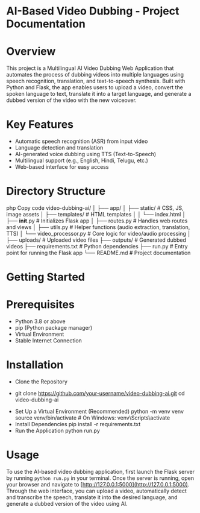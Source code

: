 # AI-Based Video Dubbing - Project Documentation
# Overview
This project is a Multilingual AI Video Dubbing Web Application that automates the process of dubbing videos into multiple languages using speech recognition, translation, and text-to-speech synthesis. Built with Python and Flask, the app enables users to upload a video, convert the spoken language to text, translate it into a target language, and generate a dubbed version of the video with the new voiceover.
# Key Features
- Automatic speech recognition (ASR) from input video
- Language detection and translation
- AI-generated voice dubbing using TTS (Text-to-Speech)
- Multilingual support (e.g., English, Hindi, Telugu, etc.)
- Web-based interface for easy access
# Directory Structure
php
Copy code
video-dubbing-ai/
│
├── app/
│   ├── static/                # CSS, JS, image assets
│   ├── templates/             # HTML templates
│   │   └── index.html
│   ├── __init__.py            # Initializes Flask app
│   ├── routes.py              # Handles web routes and views
│   ├── utils.py               # Helper functions (audio extraction, translation, TTS)
│   └── video_processor.py     # Core logic for video/audio processing
│
├── uploads/                   # Uploaded video files
├── outputs/                   # Generated dubbed videos
├── requirements.txt           # Python dependencies
├── run.py                     # Entry point for running the Flask app
└── README.md                  # Project documentation
# Getting Started
# Prerequisites
- Python 3.8 or above
- pip (Python package manager)
- Virtual Environment 
- Stable Internet Connection
# Installation
- Clone the Repository
* git clone <https://github.com/your-username/video-dubbing-ai.git>
cd video-dubbing-ai
- Set Up a Virtual Environment (Recommended)
python -m venv venv
source venv/bin/activate        # On Windows: venv\Scripts\activate
- Install Dependencies
pip install -r requirements.txt
- Run the Application
python run.py
# Usage
To use the AI-based video dubbing application, first launch the Flask server by running `python run.py` in your terminal. Once the server is running, open your browser and navigate to [http://127.0.0.1:5000](http://127.0.0.1:5000). Through the web interface, you can upload a video, automatically detect and transcribe the speech, translate it into the desired language, and generate a dubbed version of the video using AI.



